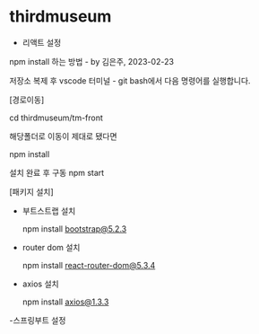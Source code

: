 # thirdmuseum

- 리액트 설정

npm install 하는 방법 - by 김은주, 2023-02-23

저장소 복제 후 vscode 터미널 - git bash에서 다음 명령어를 실행합니다.


[경로이동]

cd thirdmuseum/tm-front

해당폴더로 이동이 제대로 됐다면

npm install

설치 완료 후 구동 npm start

[패키지 설치]

- 부트스트랩 설치 

  npm install bootstrap@5.2.3
  
- router dom 설치

  npm install react-router-dom@5.3.4
  
- axios 설치

  npm install axios@1.3.3

-스프링부트 설정
